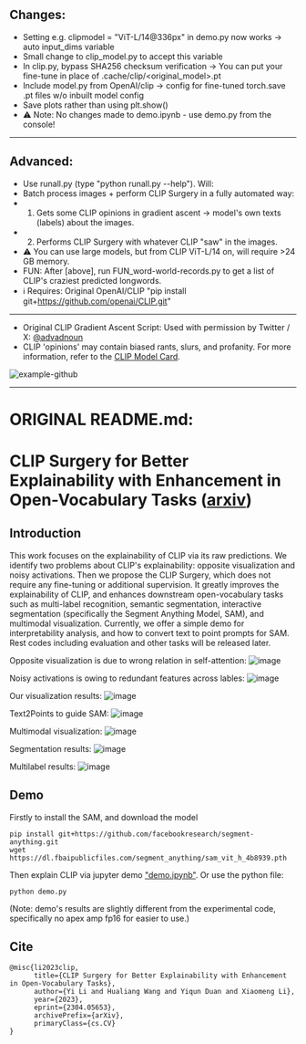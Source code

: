 ## Changes:

- Setting e.g. clipmodel = "ViT-L/14@336px" in demo.py now works -> auto input_dims variable
- Small change to clip_model.py to accept this variable
- In clip.py, bypass SHA256 checksum verification -> You can put your fine-tune in place of .cache/clip/<original_model>.pt
- Include model.py from OpenAI/clip -> config for fine-tuned torch.save .pt files w/o inbuilt model config
- Save plots rather than using plt.show()
- ⚠️ Note: No changes made to demo.ipynb - use demo.py from the console!

----
## Advanced:

- Use runall.py (type "python runall.py --help"). Will:
- Batch process images + perform CLIP Surgery in a fully automated way:
- 1. Gets some CLIP opinions in gradient ascent -> model's own texts (labels) about the images.
- 2. Performs CLIP Surgery with whatever CLIP "saw" in the images.
- ⚠️ You can use large models, but from CLIP ViT-L/14 on, will require >24 GB memory. 
- FUN: After [above], run FUN_word-world-records.py to get a list of CLIP's craziest predicted longwords.
- ℹ️ Requires: Original OpenAI/CLIP "pip install git+https://github.com/openai/CLIP.git"

---
- Original CLIP Gradient Ascent Script: Used with permission by Twitter / X: [@advadnoun](https://twitter.com/advadnoun)
- CLIP 'opinions' may contain biased rants, slurs, and profanity. For more information, refer to the [CLIP Model Card](https://github.com/openai/CLIP/blob/main/model-card.md).

![example-github](https://github.com/zer0int/CLIP_Surgery/assets/132047210/e4b4f6ec-8dd5-46a9-8dac-8d5755ef70ea)

------------

# ORIGINAL README.md:
# CLIP Surgery for Better Explainability with Enhancement in Open-Vocabulary Tasks ([arxiv](https://arxiv.org/abs/2304.05653))

## Introduction

This work focuses on the explainability of CLIP via its raw predictions. We identify two problems about CLIP's explainability: opposite visualization and noisy activations. Then we propose the CLIP Surgery, which does not require any fine-tuning or additional supervision. It greatly improves the explainability of CLIP, and enhances downstream open-vocabulary tasks such as multi-label recognition, semantic segmentation, interactive segmentation (specifically the Segment Anything Model, SAM), and multimodal visualization. Currently, we offer a simple demo for interpretability analysis, and how to convert text to point prompts for SAM. Rest codes including evaluation and other tasks will be released later.

Opposite visualization is due to wrong relation in self-attention:
![image](figs/fig1.jpg)

Noisy activations is owing to redundant features across lables:
![image](figs/fig2.jpg)

Our visualization results:
![image](figs/fig3.jpg)

Text2Points to guide SAM:
![image](figs/fig4.jpg)

Multimodal visualization:
![image](figs/fig5.jpg)

Segmentation results:
![image](figs/fig6.jpg)

Multilabel results:
![image](figs/fig7.jpg)

## Demo

Firstly to install the SAM, and download the model
```
pip install git+https://github.com/facebookresearch/segment-anything.git
wget https://dl.fbaipublicfiles.com/segment_anything/sam_vit_h_4b8939.pth
```

Then explain CLIP via jupyter demo ["demo.ipynb"](https://github.com/xmed-lab/CLIP_Surgery/blob/master/demo.ipynb).
Or use the python file:
```
python demo.py
```
(Note: demo's results are slightly different from the experimental code, specifically no apex amp fp16 for easier to use.)

## Cite
```
@misc{li2023clip,
      title={CLIP Surgery for Better Explainability with Enhancement in Open-Vocabulary Tasks}, 
      author={Yi Li and Hualiang Wang and Yiqun Duan and Xiaomeng Li},
      year={2023},
      eprint={2304.05653},
      archivePrefix={arXiv},
      primaryClass={cs.CV}
}
```
